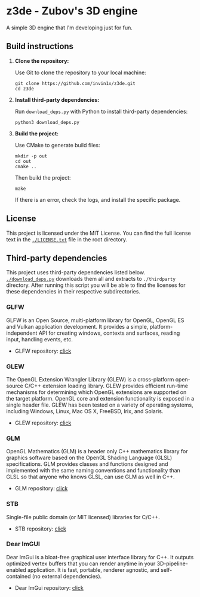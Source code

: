 # z3de - Zubov's 3D engine

A simple 3D engine that I'm developing just for fun.

## Build instructions

1. **Clone the repository:**

   Use Git to clone the repository to your local machine:
   ```
   git clone https://github.com/invin1x/z3de.git
   cd z3de
   ```

2. **Install third-party dependencies:**

   Run `download_deps.py` with Python to install third-party dependencies:
   ```
   python3 download_deps.py
   ```

3. **Build the project:**

   Use CMake to generate build files:
   ```
   mkdir -p out
   cd out
   cmake ..
   ```
   Then build the project:
   ```
   make
   ```
   If there is an error, check the logs, and install the specific package.

## License

   This project is licensed under the MIT License. You can find the full license text in the [`./LICENSE.txt`](./LICENSE.txt) file in the root directory.

## Third-party dependencies

   This project uses third-party dependencies listed below. [`./download_deps.py`](./download_deps.py) downloads them all and extracts to `./thirdparty` directory. After running this script you will be able to find the licenses for these dependencies in their respective subdirectories.

### GLFW

   GLFW is an Open Source, multi-platform library for OpenGL, OpenGL ES and Vulkan application development. It provides a simple, platform-independent API for creating windows, contexts and surfaces, reading input, handling events, etc.
 - GLFW repository: [click](https://github.com/glfw/glfw.git)

### GLEW

   The OpenGL Extension Wrangler Library (GLEW) is a cross-platform open-source C/C++ extension loading library. GLEW provides efficient run-time mechanisms for determining which OpenGL extensions are supported on the target platform. OpenGL core and extension functionality is exposed in a single header file. GLEW has been tested on a variety of operating systems, including Windows, Linux, Mac OS X, FreeBSD, Irix, and Solaris.
 - GLEW repository: [click](https://github.com/nigels-com/glew.git)

### GLM

   OpenGL Mathematics (GLM) is a header only C++ mathematics library for graphics software based on the OpenGL Shading Language (GLSL) specifications. GLM provides classes and functions designed and implemented with the same naming conventions and functionality than GLSL so that anyone who knows GLSL, can use GLM as well in C++.
 - GLM repository: [click](https://github.com/g-truc/glm.git)

### STB

   Single-file public domain (or MIT licensed) libraries for C/C++.
 - STB repository: [click](https://github.com/nothings/stb.git)

### Dear ImGUI

   Dear ImGui is a bloat-free graphical user interface library for C++. It outputs optimized vertex buffers that you can render anytime in your 3D-pipeline-enabled application. It is fast, portable, renderer agnostic, and self-contained (no external dependencies).
 - Dear ImGui repository: [click](https://github.com/ocornut/imgui.git)

